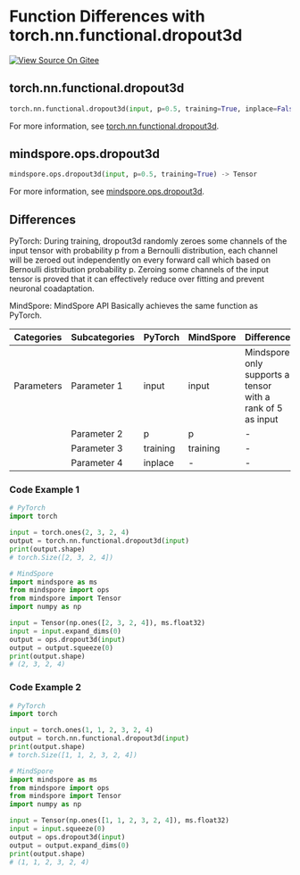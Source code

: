 # Function Differences with torch.nn.functional.dropout3d

[![View Source On Gitee](https://mindspore-website.obs.cn-north-4.myhuaweicloud.com/website-images/r1.11/resource/_static/logo_source_en.png)](https://gitee.com/mindspore/docs/blob/r1.11/docs/mindspore/source_en/note/api_mapping/pytorch_diff/dropout3d.md)

## torch.nn.functional.dropout3d

```python
torch.nn.functional.dropout3d(input, p=0.5, training=True, inplace=False) -> Tensor
```

For more information, see [torch.nn.functional.dropout3d](https://pytorch.org/docs/1.8.1/nn.functional.html#torch.nn.functional.dropout3d).

## mindspore.ops.dropout3d

```python
mindspore.ops.dropout3d(input, p=0.5, training=True) -> Tensor
```

For more information, see [mindspore.ops.dropout3d](https://www.mindspore.cn/docs/en/r1.11/api_python/ops/mindspore.ops.dropout3d.html).

## Differences

PyTorch: During training, dropout3d randomly zeroes some channels of the input tensor with probability p from a Bernoulli distribution, each channel will be zeroed out independently on every forward call which based on Bernoulli distribution probability p. Zeroing some channels of the input tensor is proved that it can effectively reduce over fitting and prevent neuronal coadaptation.

MindSpore: MindSpore API Basically achieves the same function as PyTorch.

| Categories | Subcategories |PyTorch | MindSpore | Difference |
| ---- | ----- | ------- | --------- | ----|
| Parameters | Parameter 1 | input | input | Mindspore only supports a tensor with a rank of 5 as input |
|      | Parameter 2 | p | p | - |
|      | Parameter 3 | training | training | - |
|      | Parameter 4 | inplace| - | - |

### Code Example 1

```python
# PyTorch
import torch

input = torch.ones(2, 3, 2, 4)
output = torch.nn.functional.dropout3d(input)
print(output.shape)
# torch.Size([2, 3, 2, 4])

# MindSpore
import mindspore as ms
from mindspore import ops
from mindspore import Tensor
import numpy as np

input = Tensor(np.ones([2, 3, 2, 4]), ms.float32)
input = input.expand_dims(0)
output = ops.dropout3d(input)
output = output.squeeze(0)
print(output.shape)
# (2, 3, 2, 4)
```

### Code Example 2

```python
# PyTorch
import torch

input = torch.ones(1, 1, 2, 3, 2, 4)
output = torch.nn.functional.dropout3d(input)
print(output.shape)
# torch.Size([1, 1, 2, 3, 2, 4])

# MindSpore
import mindspore as ms
from mindspore import ops
from mindspore import Tensor
import numpy as np

input = Tensor(np.ones([1, 1, 2, 3, 2, 4]), ms.float32)
input = input.squeeze(0)
output = ops.dropout3d(input)
output = output.expand_dims(0)
print(output.shape)
# (1, 1, 2, 3, 2, 4)
```